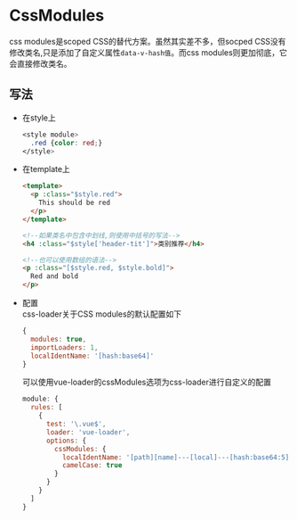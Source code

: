 # CssModules
css modules是scoped CSS的替代方案。虽然其实差不多，但socped CSS没有修改类名,只是添加了自定义属性`data-v-hash值`。而css modules则更加彻底，它会直接修改类名。

## 写法
- 在style上
  ```css
  <style module>
    .red {color: red;}
  </style>
  ```
- 在template上
  ```html
  <template>
    <p :class="$style.red">
      This should be red
    </p>
  </template>
  
  <!--如果类名中包含中划线,则使用中括号的写法-->
  <h4 :class="$style['header-tit']">类别推荐</h4>
  
  <!--也可以使用数组的语法-->
  <p :class="[$style.red, $style.bold]">
    Red and bold
  </p>
  ```
- 配置  
  css-loader关于CSS modules的默认配置如下 
  ```js
  {
    modules: true,
    importLoaders: 1,
    localIdentName: '[hash:base64]'
  }
  ```
  可以使用vue-loader的cssModules选项为css-loader进行自定义的配置
  ```js
  module: {
    rules: [
      {
        test: '\.vue$',
        loader: 'vue-loader',
        options: {
          cssModules: {
            localIdentName: '[path][name]---[local]---[hash:base64:5]',
            camelCase: true
          }
        }
      }
    ]
  }
  ```